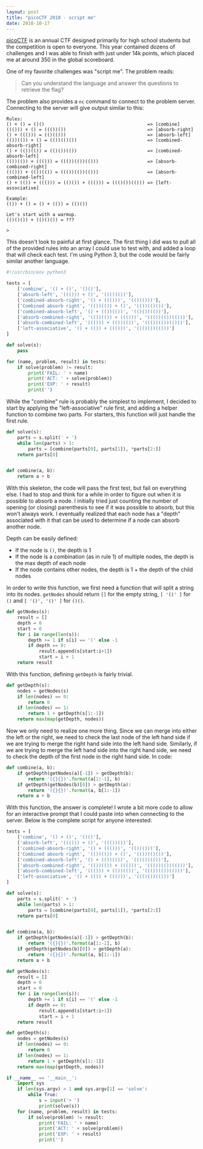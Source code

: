 ```yaml
---
layout: post
title: "picoCTF 2018 - script me"
date: 2018-10-17
---
```


[picoCTF](https://picoctf.com/) is an annual CTF designed primarily for high school students but the competition is open to everyone. This year contained dozens of challenges and I was able to finish with just under 14k points, which placed me at around 350 in the global scoreboard.

One of my favorite challenges was "script me". The problem reads:

> Can you understand the language and answer the questions to retrieve the flag?

The problem also provides a `nc` command to connect to the problem server. Connecting to the server will give output similar to this:

```text
Rules:
() + () = ()()                                      => [combine]
((())) + () = ((())())                              => [absorb-right]
() + ((())) = (()(()))                              => [absorb-left]
(())(()) + () = (())(()())                          => [combined-absorb-right]
() + (())(()) = (()())(())                          => [combined-absorb-left]
(())(()) + ((())) = ((())(())(()))                  => [absorb-combined-right]
((())) + (())(()) = ((())(())(()))                  => [absorb-combined-left]
() + (()) + ((())) = (()()) + ((())) = ((()())(())) => [left-associative]

Example:
(()) + () = () + (()) = (()())

Let's start with a warmup.
(()()()) + (()()()) = ???

>
```

This doesn't look to painful at first glance. The first thing I did was to pull all of the provided rules into an array I could use to test with, and added a loop that will check each test. I'm using Python 3, but the code would be fairly similar another language.

```python
#!/usr/bin/env python3

tests = [
    ['combine', '() + ()', '()()'],
    ['absorb-left', '((())) + ()', '((())())'],
    ['combined-absorb-right', '() + ((()))', '(()(()))'],
    ['Combined absorb right', '(())(()) + ()', '(())(()())'],
    ['combined-absorb-left', '() + (())(())', '(()())(())'],
    ['absorb-combined-right', '(())(()) + ((()))', '((())(())(()))'],
    ['absorb-combined-left', '((())) + (())(())', '((())(())(()))'],
    ['left-associative', '() + (()) + ((()))', '((()())(()))']
]

def solve(s):
    pass

for (name, problem, result) in tests:
    if solve(problem) != result:
        print('FAIL: ' + name)
        print('ACT: ' + solve(problem))
        print('EXP: ' + result)
        print('')
```

While the "combine" rule is probably the simplest to implement, I decided to start by applying the "left-associative" rule first, and adding a helper function to combine two parts. For starters, this function will just handle the first rule.

```python
def solve(s):
    parts = s.split(' + ')
    while len(parts) > 1:
        parts = [combine(parts[0], parts[1]), *parts[2:]]
    return parts[0]


def combine(a, b):
    return a + b
```

With this skeleton, the code will pass the first test, but fail on everything else. I had to stop and think for a while in order to figure out when it is possible to absorb a node. I initially tried just counting the number of opening (or closing) parenthesis to see if it was possible to absorb, but this won't always work. I eventually realized that each node has a "depth" associated with it that can be used to determine if a node can absorb another node.

Depth can be easily defined:

- If the node is `()`, the depth is 1
- If the node is a combination (as in rule 1) of multiple nodes, the depth is the max depth of each node
- If the node contains other nodes, the depth is 1 + the depth of the child nodes

In order to write this function, we first need a function that will split a string into its nodes. `getNodes` should return `[]` for the empty string, `[ '()' ]` for `()` and `[ '()', '()' ]` for `()()`.

```python
def getNodes(s):
    result = []
    depth = 0
    start = 0
    for i in range(len(s)):
        depth += 1 if s[i] == '(' else -1
        if depth == 0:
            result.append(s[start:i+1])
            start = i + 1
    return result
```

With this function, defining `getDepth` is fairly trivial.

```python
def getDepth(s):
    nodes = getNodes(s)
    if len(nodes) == 0:
        return 0
    if len(nodes) == 1:
        return 1 + getDepth(s[1:-1])
    return max(map(getDepth, nodes))
```

Now we only need to realize one more thing. Since we can merge into either the left or the right, we need to check the last node of the left hand side if we are trying to merge the right hand side into the left hand side. Similarly, if we are trying to merge the left hand side into the right hand side, we need to check the depth of the first node in the right hand side. In code:

```python
def combine(a, b):
    if getDepth(getNodes(a)[-1]) > getDepth(b):
        return '({}{})'.format(a[1:-1], b)
    if getDepth(getNodes(b)[0]) > getDepth(a):
        return '({}{})'.format(a, b[1:-1])
    return a + b
```

With this function, the answer is complete! I wrote a bit more code to allow for an interactive prompt that I could paste into when connecting to the server. Below is the complete script for anyone interested:

```python
tests = [
    ['combine', '() + ()', '()()'],
    ['absorb-left', '((())) + ()', '((())())'],
    ['combined-absorb-right', '() + ((()))', '(()(()))'],
    ['Combined absorb right', '(())(()) + ()', '(())(()())'],
    ['combined-absorb-left', '() + (())(())', '(()())(())'],
    ['absorb-combined-right', '(())(()) + ((()))', '((())(())(()))'],
    ['absorb-combined-left', '((())) + (())(())', '((())(())(()))'],
    ['left-associative', '() + (()) + ((()))', '((()())(()))']
]

def solve(s):
    parts = s.split(' + ')
    while len(parts) > 1:
        parts = [combine(parts[0], parts[1]), *parts[2:]]
    return parts[0]


def combine(a, b):
    if getDepth(getNodes(a)[-1]) > getDepth(b):
        return '({}{})'.format(a[1:-1], b)
    if getDepth(getNodes(b)[0]) > getDepth(a):
        return '({}{})'.format(a, b[1:-1])
    return a + b

def getNodes(s):
    result = []
    depth = 0
    start = 0
    for i in range(len(s)):
        depth += 1 if s[i] == '(' else -1
        if depth == 0:
            result.append(s[start:i+1])
            start = i + 1
    return result

def getDepth(s):
    nodes = getNodes(s)
    if len(nodes) == 0:
        return 0
    if len(nodes) == 1:
        return 1 + getDepth(s[1:-1])
    return max(map(getDepth, nodes))

if __name__ == '__main__':
    import sys
    if len(sys.argv) > 1 and sys.argv[1] == 'solve':
        while True:
            s = input('> ')
            print(solve(s))
    for (name, problem, result) in tests:
        if solve(problem) != result:
            print('FAIL: ' + name)
            print('ACT: ' + solve(problem))
            print('EXP: ' + result)
            print('')
```
